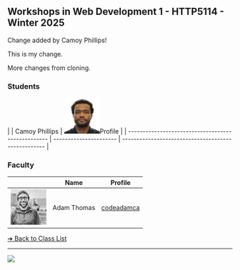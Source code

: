 <style>@import url("//readme.codeadam.ca/readme.css");</style>

## Workshops in Web Development 1 - HTTP5114 - Winter 2025

Change added by Camoy Phillips!

This is my change.

More changes from cloning.

### Students

|                                                    | Camoy Phillips | ![Camoy Phillips](images/camoyphillips.jpg)Profile                                             |
| 
-------------------------------------------------- | ---------------------- | --------------------------------------------------- |


### Faculty

|                                       | Name        | Profile                          |
| ------------------------------------- | ----------- | -------------------------------- |
| ![Adam Thomas](images/codeadamca.png) | Adam Thomas | [codeadamca](faculty/codeadamca) |

[&#10132; Back to Class List](/)

---

<a href="https://brickmmo.com">
<img src="https://brickmmo.com/images/brickmmo-logo-horizontal.jpg" width="100">
</a>
